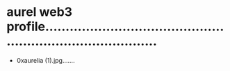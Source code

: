 # aurel web3 profile.................................................................................
- 0xaurelia (1).jpg.......
